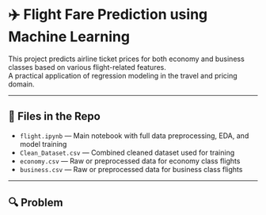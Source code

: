 # ✈️ Flight Fare Prediction using Machine Learning

This project predicts airline ticket prices for both economy and business classes based on various flight-related features.  
A practical application of regression modeling in the travel and pricing domain.

---

## 📂 Files in the Repo

- `flight.ipynb` — Main notebook with full data preprocessing, EDA, and model training
- `Clean_Dataset.csv` — Combined cleaned dataset used for training
- `economy.csv` — Raw or preprocessed data for economy class flights
- `business.csv` — Raw or preprocessed data for business class flights

---

## 🔍 Problem
